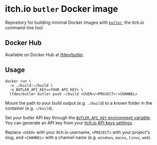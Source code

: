 # itch.io `butler` Docker image

Repository for building minimal Docker images with [`butler`](https://itch.io/docs/butler/), the itch.io command-line tool.

## Docker Hub

Available on Docker Hub at [lfdev/butler](https://hub.docker.com/r/lfdev/butler).

## Usage

```shell
docker run \
  -v ./build:~/build \
  -e BUTLER_API_KEY=<YOUR API KEY> \
  lfdev/butler butler push ~/build <USER>/<PROJECT>:<CHANNEL>
```

Mount the path to your build output (e.g. `./build`) to a known folder in the container (e.g. `~/build`).

Set your butler API key through the [`BUTLER_API_KEY` environment variable](https://itch.io/docs/butler/login.html#running-butler-from-ci-builds-travis-ci-gitlab-ci-etc). You can generate an API key from your [itch.io API keys settings](https://itch.io/user/settings/api-keys).

Replace `<USER>` with your itch.io username, `<PROJECT>` with your project's slug, and `<CHANNEL>` with a channel name (e.g. `windows`, `macos`, `linux`, `web`).
